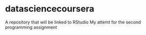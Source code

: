 # datasciencecoursera
A repository that will be linked to RStudio
My attemt for the second programming assignment
